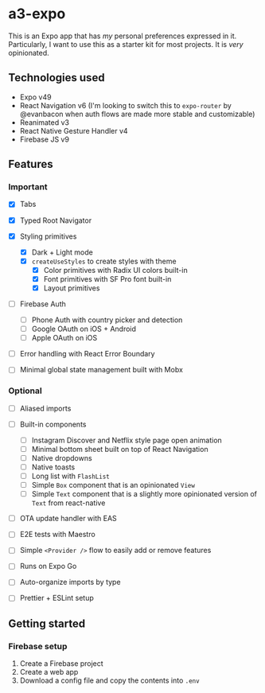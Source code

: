 # a3-expo

This is an Expo app that has _my_ personal preferences expressed in it. Particularly, I want to use this as a starter kit for most projects. It is _very_ opinionated.

## Technologies used
- Expo v49
- React Navigation v6 (I'm looking to switch this to `expo-router` by @evanbacon when auth flows are made more stable and customizable)
- Reanimated v3
- React Native Gesture Handler v4
- Firebase JS v9



## Features
### Important
- [x] Tabs
- [x] Typed Root Navigator
- [x] Styling primitives
  - [x] Dark + Light mode
  - [x] `createUseStyles` to create styles with theme
    - [x] Color primitives with Radix UI colors built-in
    - [x] Font primitives with SF Pro font built-in
    - [x] Layout primitives
- [ ] Firebase Auth
  - [ ] Phone Auth with country picker and detection
  - [ ] Google OAuth on iOS + Android
  - [ ] Apple OAuth on iOS
- [ ] Error handling with React Error Boundary
- [ ] Minimal global state management built with Mobx


### Optional
- [ ] Aliased imports
- [ ] Built-in components
  - [ ] Instagram Discover and Netflix style page open animation
  - [ ] Minimal bottom sheet built on top of React Navigation
  - [ ] Native dropdowns
  - [ ] Native toasts
  - [ ] Long list with `FlashList`
  - [ ] Simple `Box` component that is an opinionated `View`
  - [ ] Simple `Text` component that is a slightly more opinionated version of `Text` from react-native
- [ ] OTA update handler with EAS
- [ ] E2E tests with Maestro
- [ ] Simple `<Provider />` flow to easily add or remove features
- [ ] Runs on Expo Go
- [ ] Auto-organize imports by type
- [ ] Prettier + ESLint setup


## Getting started

### Firebase setup
1. Create a Firebase project
2. Create a web app
3. Download a config file and copy the contents into `.env`
